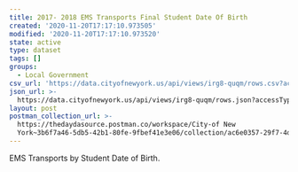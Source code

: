 ```yaml
---
title: 2017- 2018 EMS Transports Final Student Date Of Birth
created: '2020-11-20T17:17:10.973505'
modified: '2020-11-20T17:17:10.973520'
state: active
type: dataset
tags: []
groups:
  - Local Government
csv_url: 'https://data.cityofnewyork.us/api/views/irg8-quqm/rows.csv?accessType=DOWNLOAD'
json_url: >-
  https://data.cityofnewyork.us/api/views/irg8-quqm/rows.json?accessType=DOWNLOAD
layout: post
postman_collection_url: >-
  https://thedaydasource.postman.co/workspace/City-of New
  York~3b6f7a46-5db5-42b1-80fe-9fbef41e3e06/collection/ac6e0357-29f7-4d31-a9b7-9b2161d1ee7a
---
```

EMS Transports by Student Date of Birth.
